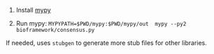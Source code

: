 1. Install [mypy](https://github.com/python/mypy#quick-start)

2. Run mypy: `MYPYPATH=$PWD/mypy:$PWD/mypy/out  mypy --py2 bioframework/consensus.py`

If needed, uses `stubgen` to generate more stub files for other libraries.

